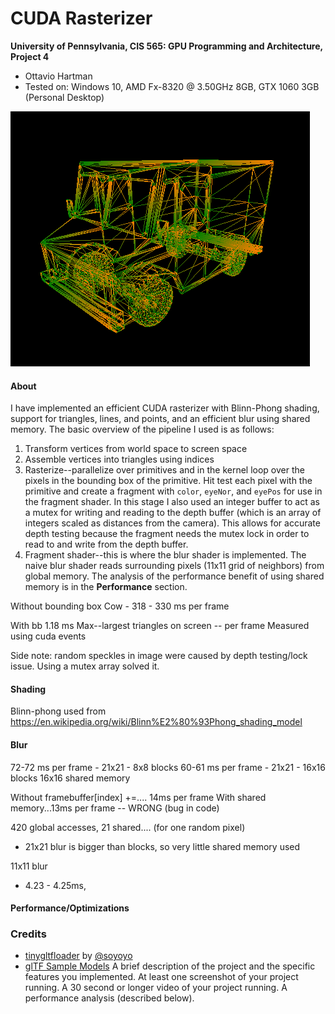 CUDA Rasterizer
===============

**University of Pennsylvania, CIS 565: GPU Programming and Architecture, Project 4**

* Ottavio Hartman
* Tested on: Windows 10, AMD Fx-8320 @ 3.50GHz 8GB, GTX 1060 3GB (Personal Desktop)

![Rasterizer](img/truck_lines.PNG)
#### About
I have implemented an efficient CUDA rasterizer with Blinn-Phong shading, support for triangles, lines, and points, and an efficient blur using shared memory. The basic overview of the pipeline I used is as follows: 

1. Transform vertices from world space to screen space
2. Assemble vertices into triangles using indices
3. Rasterize--parallelize over primitives and in the kernel loop over the pixels in the bounding box of the primitive. Hit test each pixel with the primitive and create a fragment with `color`, `eyeNor`, and `eyePos` for use in the fragment shader. In this stage I also used an integer buffer to act as a mutex for writing and reading to the depth buffer (which is an array of integers scaled as distances from the camera). This allows for accurate depth testing because the fragment needs the mutex lock in order to read to and write from the depth buffer.
4. Fragment shader--this is where the blur shader is implemented. The naive blur shader reads surrounding pixels (11x11 grid of neighbors) from global memory. The analysis of the performance benefit of using shared memory is in the __Performance__ section.

Without bounding box
Cow - 318 - 330 ms per frame

With bb
1.18 ms Max--largest triangles on screen -- per frame
Measured using cuda events

Side note: random speckles in image were caused by depth testing/lock issue.
Using a mutex array solved it.

#### Shading
Blinn-phong used from https://en.wikipedia.org/wiki/Blinn%E2%80%93Phong_shading_model


#### Blur
72-72 ms per frame - 21x21 - 8x8 blocks
60-61 ms per frame - 21x21 - 16x16 blocks
16x16 shared memory 

Without framebuffer[index] +=.... 14ms per frame
With shared memory...13ms per frame -- WRONG (bug in code)

420 global accesses, 21 shared.... (for one random pixel)
- 21x21 blur is bigger than blocks, so very little shared memory used

11x11 blur
- 4.23 - 4.25ms, 

#### Performance/Optimizations


### Credits

* [tinygltfloader](https://github.com/syoyo/tinygltfloader) by [@soyoyo](https://github.com/syoyo)
* [glTF Sample Models](https://github.com/KhronosGroup/glTF/blob/master/sampleModels/README.md)
A brief description of the project and the specific features you implemented.
At least one screenshot of your project running.
A 30 second or longer video of your project running.
A performance analysis (described below).